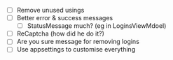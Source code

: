 ﻿- [ ] Remove unused usings
- [ ] Better error & success messages
	- [ ] StatusMessage much? (eg in LoginsViewMdoel)
- [ ] ReCaptcha (how did he do it?)
- [ ] Are you sure message for removing logins
- [ ] Use appsettings to customise everything